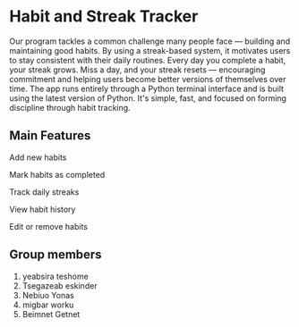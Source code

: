 # Habit and Streak Tracker
Our program tackles a common challenge many people face — building and maintaining good habits. By using a streak-based system, it motivates users to stay consistent with their daily routines. Every day you complete a habit, your streak grows. Miss a day, and your streak resets — encouraging commitment and helping users become better versions of themselves over time.
The app runs entirely through a Python terminal interface and is built using the latest version of Python. It's simple, fast, and focused on forming discipline through habit tracking.
 ## Main Features
 Add new habits


 Mark habits as completed

 Track daily streaks

 View habit history


 Edit or remove habits

## Group members 
1. yeabsira teshome 
2. Tsegazeab eskinder 
3. Nebiuo Yonas
4. migbar worku
5. Beimnet Getnet

